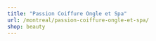 ```yaml
---
title: "Passion Coiffure Ongle et Spa"
url: /montreal/passion-coiffure-ongle-et-spa/
shop: beauty
---
```

